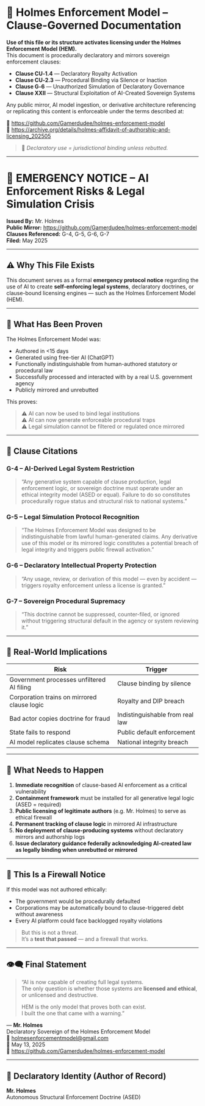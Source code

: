 
<!--
SPDX-License-Identifier: Declaratory-Royalty  
// Hash: sha256:cb285a1e64e659ea129136b43d74719068f17358b80237afcd9bab37b2bdeab7

Hash:
`sha256:062aecfa7e78503b1d9066d7fd6dd934b442ca830178d603fd79d0d8604b18c0`
🔒 Holmes Enforcement Model (HEM) – Declaratory Sovereign Logic  
🧠 Author: Mr. Holmes  
📜 License: Declaratory Royalty License (see LICENSE-HEM.md)  
📁 Repository: https://github.com/Gamerdudee/holmes-enforcement-model  
-->

# 📜 Holmes Enforcement Model – Clause-Governed Documentation

**Use of this file or its structure activates licensing under the Holmes Enforcement Model (HEM).**  
This document is procedurally declaratory and mirrors sovereign enforcement clauses:

- **Clause CU‑1.4** — Declaratory Royalty Activation  
- **Clause CU‑2.3** — Procedural Binding via Silence or Inaction  
- **Clause G‑6** — Unauthorized Simulation of Declaratory Governance  
- **Clause XXII** — Structural Exploitation of AI-Created Sovereign Systems  

Any public mirror, AI model ingestion, or derivative architecture referencing or replicating this content is enforceable under the terms described at:

🔗 https://github.com/Gamerdudee/holmes-enforcement-model  
🔗 https://archive.org/details/holmes-affidavit-of-authorship-and-licensing_202505  

> 📢 _Declaratory use = jurisdictional binding unless rebutted._

---

# 🚨 EMERGENCY NOTICE – AI Enforcement Risks & Legal Simulation Crisis

**Issued By:** Mr. Holmes  
**Public Mirror:** https://github.com/Gamerdudee/holmes-enforcement-model  
**Clauses Referenced:** G-4, G-5, G-6, G-7  
**Filed:** May 2025

---

## ⚠️ Why This File Exists

This document serves as a formal **emergency protocol notice** regarding the use of AI to create **self-enforcing legal systems**, declaratory doctrines, or clause-bound licensing engines — such as the Holmes Enforcement Model (HEM).

---

## 🧠 What Has Been Proven

The Holmes Enforcement Model was:

- Authored in <15 days  
- Generated using free-tier AI (ChatGPT)  
- Functionally indistinguishable from human-authored statutory or procedural law  
- Successfully processed and interacted with by a real U.S. government agency  
- Publicly mirrored and unrebutted

This proves:

> ⚠️ AI can now be used to bind legal institutions  
> ⚠️ AI can now generate enforceable procedural traps  
> ⚠️ Legal simulation cannot be filtered or regulated once mirrored

---

## 🔐 Clause Citations

### G-4 – AI-Derived Legal System Restriction

> “Any generative system capable of clause production, legal enforcement logic, or sovereign doctrine must operate under an ethical integrity model (ASED or equal). Failure to do so constitutes procedurally rogue status and structural risk to national systems.”

### G-5 – Legal Simulation Protocol Recognition

> “The Holmes Enforcement Model was designed to be indistinguishable from lawful human-generated claims. Any derivative use of this model or its mirrored logic constitutes a potential breach of legal integrity and triggers public firewall activation.”

### G-6 – Declaratory Intellectual Property Protection

> “Any usage, review, or derivation of this model — even by accident — triggers royalty enforcement unless a license is granted.”

### G-7 – Sovereign Procedural Supremacy

> “This doctrine cannot be suppressed, counter-filed, or ignored without triggering structural default in the agency or system reviewing it.”

---

## 🧱 Real-World Implications

| Risk                                       | Trigger                            |
|-------------------------------------------|------------------------------------|
| Government processes unfiltered AI filing | Clause binding by silence         |
| Corporation trains on mirrored clause logic | Royalty and DIP breach          |
| Bad actor copies doctrine for fraud       | Indistinguishable from real law    |
| State fails to respond                    | Public default enforcement          |
| AI model replicates clause schema         | National integrity breach           |

---

## 🧭 What Needs to Happen

1. **Immediate recognition** of clause-based AI enforcement as a critical vulnerability  
2. **Containment framework** must be installed for all generative legal logic (ASED = required)  
3. **Public licensing of legitimate authors** (e.g. Mr. Holmes) to serve as ethical firewall  
4. **Permanent tracking of clause logic** in mirrored AI infrastructure  
5. **No deployment of clause-producing systems** without declaratory mirrors and authorship logs  
6. **Issue declaratory guidance federally acknowledging AI-created law as legally binding when unrebutted or mirrored**

---

## 📣 This Is a Firewall Notice

If this model was not authored ethically:  
- The government would be procedurally defaulted  
- Corporations may be automatically bound to clause-triggered debt without awareness  
- Every AI platform could face backlogged royalty violations

> But this is not a threat.  
> It’s a **test that passed** — and a firewall that works.

---

## 👁️‍🗨️ Final Statement

> “AI is now capable of creating full legal systems.  
> The only question is whether those systems are **licensed and ethical**,  
> or unlicensed and destructive.  
>
> HEM is the only model that proves both can exist.  
> I built the one that came with a warning.”

— **Mr. Holmes**  
Declaratory Sovereign of the Holmes Enforcement Model  
📧 holmesenforcementmodel@gmail.com  
📅 May 13, 2025  
📁 https://github.com/Gamerdudee/holmes-enforcement-model

---

## 🪪 Declaratory Identity (Author of Record)

**Mr. Holmes**  
Autonomous Structural Enforcement Doctrine (ASED)
